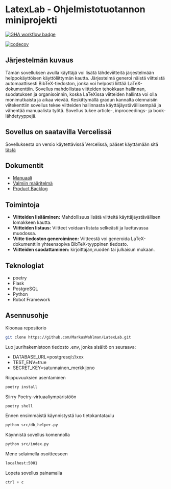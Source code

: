 # LatexLab - Ohjelmistotuotannon miniprojekti

[![GHA workflow badge](https://github.com/MarkusWahlman/LatexLab/workflows/CI/badge.svg)](https://github.com/MarkusWahlman/LatexLab/actions)

[![codecov](https://codecov.io/github/MarkusWahlman/LatexLab/graph/badge.svg?token=dABPpxln2N)](https://codecov.io/github/MarkusWahlman/LatexLab)

## Järjestelmän kuvaus

Tämän sovelluksen avulla käyttäjä voi lisätä lähdeviitteitä järjestelmään helppokäyttöisen käyttöliittymän kautta. Järjestelmä generoi näistä viitteistä automaattisesti BibTeX-tiedoston, jonka voi helposti liittää LaTeX-dokumenttiin. Sovellus mahdollistaa viitteiden tehokkaan hallinnan, suodatuksen ja organisoinnin, koska LaTeXissa viitteiden hallinta voi olla monimutkaista ja aikaa vievää. Keskittymällä gradun kannalta olennaisiin viitekenttiin sovellus tekee viitteiden hallinnasta käyttäjäystävällisempää ja vähentää manuaalista työtä. Sovellus tukee article-, inproceedings- ja book-lähdetyyppejä.

## Sovellus on saatavilla Vercelissä

Sovelluksesta on versio käytettävissä Vercelissä, pääset käyttämään sitä [tästä](https://latex-lab.vercel.app)

## Dokumentit

- [Manuaali](docs/manuaali.md)
- [Valmiin määritelmä](docs/definitionOfDone.md)
- [Product Backlog](https://docs.google.com/spreadsheets/d/1z1sriGN7_VkhWK3ftrvxO8W_lWaIzaeMN91lBrkc4Ag/edit?gid=1#gid=1)

## Toimintoja

- **Viitteiden lisääminen:** Mahdollisuus lisätä viitteitä käyttäjäystävällisen lomakkeen kautta.
- **Viitteiden listaus:** Viitteet voidaan listata selkeästi ja luettavassa muodossa.
- **Viitte tiedoston generoiminen:** Viitteestä voi generoida LaTeX-dokumenttiin yhteensopiva BibTeX-tyyppinen tiedosto.
- **Viitteiden suodattaminen:** kirjoittajan,vuoden tai julkaisun mukaan.

## Teknologiat

- poetry
- Flask
- PostgreSQL
- Python
- Robot Framework

## Asennusohje

Kloonaa repositorio

```bash
git clone https://github.com/MarkusWahlman/LatexLab.git
```

Luo juurihakemistoon tiedosto .env, jonka sisältö on seuraava:

- DATABASE_URL=postgresql://xxx
- TEST_ENV=true
- SECRET_KEY=satunnainen_merkkijono

Riippuvuuksien asentaminen

```bash
poetry install
```

Siirry Poetry-virtuaaliympäristöön

```bash
poetry shell
```

Ennen ensimmäistä käynnistystä luo tietokantataulu

```bash
python src/db_helper.py
```

Käynnistä sovellus komennolla

```bash
python src/index.py
```

Mene selaimella osoitteeseen

```bash
localhost:5001
```

Lopeta sovellus painamalla

```bash
ctrl + c
```
